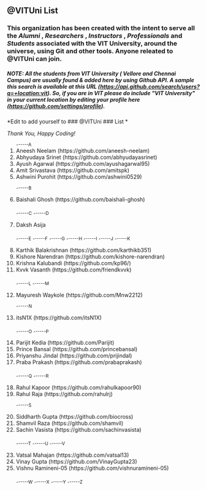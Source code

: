 ## @VITUni List
### This organization has been created with the intent to serve all the *Alumni* , *Researchers* , *Instructors* , *Professionals* and *Students* associated with the VIT University, around the universe, using Git and other tools. Anyone releated to @VITUni can join.
##### NOTE: All the students from VIT University ( Vellore and Chennai Campus) are usually found & added here by using Github API. A sample this search is available at this URL (https://api.github.com/search/users?q=+location:vit). So, if you are in VIT please do include "VIT University" in your current location by editing your profile here (https://github.com/settings/profile).
*Edit to add yourself to ### @VITUni ###  List *

*Thank You, Happy Coding!*



<ol type="1">
<sub>------A</sub>
<li>Aneesh Neelam                (https://github.com/aneesh-neelam)
<li>Abhyudaya Srinet             (https://github.com/abhyudayasrinet)
<li>Ayush Agarwal                (https://github.com/ayushagarwal95)
<li>Amit Srivastava              (https://github.com/amitspk)
<li>Ashwini Purohit              (https://github.com/ashwini0529)

<sub>------B</sub>
<li>Baishali Ghosh               (https://github.com/baishali-ghosh)

<sub>------C</sub>
<sub>------D</sub>
<li>Daksh Asija

<sub>------E</sub>
<sub>------F</sub>
<sub>------G</sub>
<sub>------H</sub>
<sub>------I</sub>
<sub>------J</sub>
<sub>------K</sub>
<li>Karthik Balakrishnan         (https://github.com/karthikb351)
<li>Kishore Narendran            (https://github.com/kishore-narendran)
<li>Krishna Kalubandi            (https://github.com/kp96/)
<li>Kvvk Vasanth                 (https://github.com/friendkvvk)

<sub>------L</sub>
<sub>------M</sub>
<li>Mayuresh Waykole             (https://github.com/Mnw2212) 

<sub>------N</sub>
<li>itsN1X                       (https://github.com/itsN1X)

<sub>------O</sub>
<sub>------P</sub>
<li>Parijit Kedia                (https://github.com/Parijit)
<li>Prince Bansal                (https://github.com/princebansal)
<li>Priyanshu Jindal             (https://github.com/prijindal)
<li>Praba Prakash                (https://github.com/prabaprakash)

<sub>------Q</sub>
<sub>------R</sub>
<li>Rahul Kapoor                 (https://github.com/rahulkapoor90)
<li>Rahul Raja                   (https://github.com/rahulrj) 

<sub>------S</sub>
<li>Siddharth Gupta              (https://github.com/biocross)
<li>Shamvil Raza                 (https://github.com/shamvil)
<li>Sachin Vasista               (https://github.com/sachinvasista)

<sub>------T</sub>
<sub>------U</sub>
<sub>------V</sub>
<li>Vatsal Mahajan               (https://github.com/vatsal13)
<li>Vinay Gupta                  (https://github.com/VinayGupta23)
<li>Vishnu Ramineni-05           (https://github.com/vishnuramineni-05)

<sub>------W</sub>
<sub>------X</sub>
<sub>------Y</sub>
<sub>------Z</sub>
